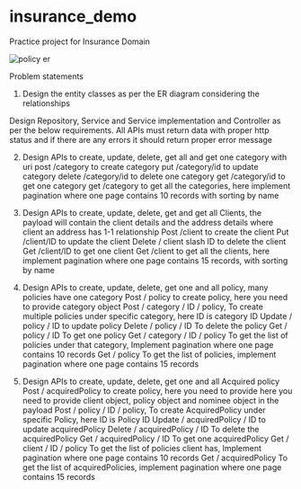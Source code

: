 # insurance_demo
Practice project for Insurance Domain

![policy er](https://github.com/anandbhunia/insurance_demo/assets/26487497/2df79b64-90ba-449a-a3a1-7424c02946ec)

Problem statements
1. Design the entity classes as per the ER diagram considering the relationships

Design Repository, Service and Service implementation and Controller as per the below requirements.
All APIs must return data with proper http status and if there are any errors it should return proper error message

2. Design APIs to create, update, delete, get all and get one category with uri
   post /category to create category
   put /category/id to update category
   delete /category/id to delete one category
   get /category/id to get one category
   get /category to get all the categories, here implement pagination where one page contains 10 records with sorting by name

3. Design APIs to create, update, delete, get and get all Clients, the payload will contain the client details and the address details where client an address has 1-1 relationship
   Post /client to create the client
   Put /client/ID to update the client
   Delete / client slash ID to delete the client
   Get /client/ID to get one client
   Get /client to get all the clients, here implement pagination where one page contains 15 records, with sorting by name

4. Design APIs to create, update, delete, get one and all policy, many policies have one category
   Post / policy to create policy, here you need to provide category object
   Post / category / ID / policy, To create multiple policies under specific category, here ID is category ID
   Update / policy / ID to update policy
   Delete / policy / ID To delete the policy
   Get / policy / ID To get one policy
   Get / category / ID / policy To get the list of policies under that category, Implement pagination where one page contains 10 records
   Get / policy To get the list of policies,  implement pagination where one page contains 15 records

5. Design APIs to create, update, delete, get one and all Acquired policy
   Post / acquiredPolicy to create policy, here you need to provide here you need to provide client object, policy object and nominee object in the payload
   Post / policy / ID / policy, To create AcquiredPolicy  under specific Policy, here ID is Policy ID
   Update / acquiredPolicy / ID to update acquiredPolicy
   Delete / acquiredPolicy / ID To delete the acquiredPolicy
   Get / acquiredPolicy / ID To get one acquiredPolicy
   Get / client / ID / policy To get the list of policies client has, Implement pagination where one page contains 10 records
   Get / acquiredPolicy To get the list of acquiredPolicies,  implement pagination where one page contains 15 records
